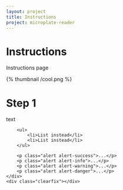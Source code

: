 ```yaml
---
layout: project
title: Instructions
project: microplate-reader
---
```


Instructions
==========

Instructions page


<div class="well">
	<div class="col-sm-6">
		{% thumbnail /cool.png %}
	</div>
	<div class="col-sm-6">
		<h1>Step 1</h1>
		<p>text</p>

		<ul>
			<li>List instead</li>
			<li>List instead</li>
		</ul>

		<p class="alert alert-success">...</p>
		<p class="alert alert-info">...</p>
		<p class="alert alert-warning">...</p>
		<p class="alert alert-danger">...</p>
	</div>
	<div class="clearfix"></div>
</div>